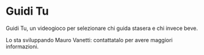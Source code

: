 # Guidi Tu

Guidi Tu, un videogioco per selezionare chi guida stasera e chi invece beve.

Lo sta sviluppando Mauro Vanetti: contattatalo per avere maggiori informazioni.